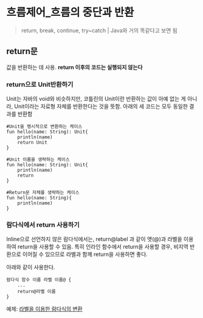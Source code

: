 # 흐름제어_흐름의 중단과 반환
>return, break, continue, try~catch | Java와 거의 똑같다고 보면 됨

## return문
값을 반환하는 데 사용. **return 이후의 코드는 실행되지 않는다**
### return으로 Unit반환하기
Unit는 자바의 void와 비슷하지만, 코틀린의 Unit이란 반환하는 값이 아예 없는 게 아니라, Unit이라는 자료형 자체를 반환한다는 것을 뜻함.
아래의 세 코드는 모두 동일한 결과를 반환함
```
#Unit을 명시적으로 변환하는 케이스
fun hello(name: String): Unit{
	println(name)
	return Unit
}
```
```
#Unit 이름을 생략하는 케이스
fun hello(name: String): Unit{
	println(name)
	return
}
```
```
#Return문 자체를 생략하는 케이스
fun hello(name: String){
	println(name)
}
```
### 람다식에서 return 사용하기
Inline으로 선언하지 않은 람다식에서는, return@label 과 같이 앳(@)과 라벨을 이용하여 return을 사용할 수 있음. 특히 인라인 함수에서 return을 사용할 경우, 비지역 반환으로 이어질 수 있으므로 라벨과 함께 return을 사용하면 좋다.

아래와 같이 사용한다.
``` 
람다식 함수 이름 라벨 이름@ {
	...
	return@라벨 이름
}
```
예제: [라벨을 이용한 람다식의 변환](https://github.com/Walkers15/Kotlin/blob/master/NoInlineLambdaReturn.kt)


<!--stackedit_data:
eyJoaXN0b3J5IjpbMTU0MzY5MDA1OCwxMDM4NjQ1Nzk0LDIwND
QxMDEyMzYsLTE4NDY2MTUzODZdfQ==
-->